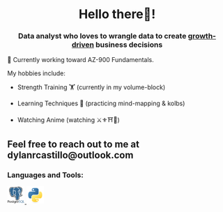 <h1 align="center">Hello there👋! </h1>
<h3 align="center">Data analyst who loves to wrangle data to create <ins>growth-driven</ins> business decisions</h3>

🐘 Currently working toward AZ-900 Fundamentals.

My hobbies include:

- Strength Training 🏋️ (currently in my volume-block)

- Learning Techniques 📗 (practicing mind-mapping & kolbs)

- Watching Anime (watching ⚔️⚜️⛩🔰)

<h2 align="left">Feel free to reach out to me at dylanrcastillo@outlook.com</h2>
<p align="left">
</p>

<h3 align="left">Languages and Tools:</h3>
<p align="left"> <a href="https://www.postgresql.org" target="_blank" rel="noreferrer"> <img src="https://raw.githubusercontent.com/devicons/devicon/master/icons/postgresql/postgresql-original-wordmark.svg" alt="postgresql" width="40" height="40"/> </a> <a href="https://www.python.org" target="_blank" rel="noreferrer"> <img src="https://raw.githubusercontent.com/devicons/devicon/master/icons/python/python-original.svg" alt="python" width="40" height="40"/> </a> </p>

